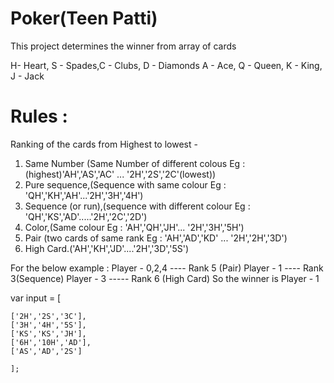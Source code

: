 # Poker(Teen Patti)
This project determines the winner from array of cards

H- Heart, S - Spades,C - Clubs, D - Diamonds
A - Ace, Q - Queen, K - King, J - Jack

# Rules :
Ranking of the cards from Highest to lowest -
1. Same Number (Same Number of different colous Eg : (highest)'AH','AS','AC' ... '2H','2S','2C'(lowest))
2. Pure sequence,(Sequence with same colour Eg : 'QH','KH','AH'...'2H','3H','4H')
3. Sequence (or run),(sequence with different colour Eg : 'QH','KS','AD'.....'2H','2C','2D')
4. Color,(Same colour Eg : 'AH','QH','JH'... '2H','3H','5H')
5. Pair (two cards of same rank Eg : 'AH','AD','KD' ... '2H','2H','3D')
6. High Card.('AH','KH','JD'....'2H','3D','5S')

For the below example : 
Player - 0,2,4 ---- Rank 5 (Pair)
Player - 1 ---- Rank 3(Sequence)
Player - 3 ----- Rank 6 (High Card)
So the winner is Player - 1

var input = [

    ['2H','2S','3C'],
    ['3H','4H','5S'],
    ['KS','KS','JH'],
    ['6H','10H','AD'],
    ['AS','AD','2S']
    
    ];
    
 
